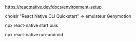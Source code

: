 https://reactnative.dev/docs/environment-setup

choisir "React Native CLI Quickstart" => émulateur Genymotion


npx react-native start puis

npx react-native run-android